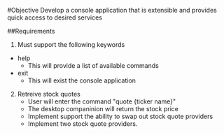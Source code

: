 #Objective
Develop a console application that is extensible and provides quick access to desired services

##Requirements
1. Must support the following keywords
  - help
    - This will provide a list of available commands
  - exit
    - This will exist the console application

2. Retreive stock quotes
    - User will enter the command "quote {ticker name}" 
    - The desktop companinion will return the stock price
    - Implement support the ability to swap out stock quote providers
    - Implement two stock quote providers. 

  
